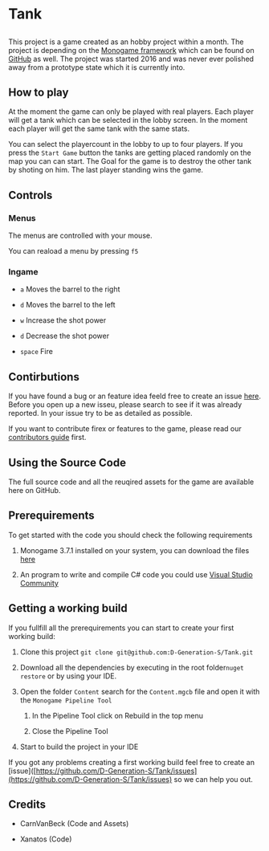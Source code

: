 # Tank

## 

This project is a game created as an hobby project within a month. The project is depending on the [Monogame framework](http://www.monogame.net/) which can be found on [GitHub](https://github.com/MonoGame/MonoGame) as well. The project was started 2016 and was never ever polished away from a prototype state which it is currently into.

## How to play

At the moment the game can only be played with real players. Each player will get a tank which can be selected in the lobby screen. In the moment each player will get the same tank with the same stats.

You can select the playercount in the lobby to up to four players. If you press the `Start Game` button the tanks are getting placed randomly on the map you can can start. The Goal for the game is to destroy the other tank by shoting on him. The last player standing wins the game.

## Controls

### Menus

The menus are controlled with your mouse.

You can reaload a menu by pressing `f5`

### Ingame

* `a` Moves the barrel to the right

* `d` Moves the barrel to the left

* `w` Increase the shot power

* `d` Decrease the shot power

* `space` Fire

## Contirbutions

If you have found a bug or an feature idea feeld free to create an issue [here](https://github.com/D-Generation-S/Tank/issues). Before you open up a new isseu, please search to see if it was already reported. In your issue try to be as detailed as possible.

If you want to contribute firex or features to the game, please read our [contributors guide](CONTRIBUTING.md) first.

## Using the Source Code

The full source code and all the reuqired assets for the game are available here on GitHub.

## Prerequirements

To get started with the code you should check the following requirements

1. Monogame 3.7.1 installed on your system, you can download the files [here](http://www.monogame.net/downloads/)

2. An program to write and compile C# code you could use [Visual Studio Community](https://visualstudio.microsoft.com/de/vs/community/)

## Getting a working build

If you fullfill all the prerequirements you can start to create your first working build:

1. Clone this project `git clone git@github.com:D-Generation-S/Tank.git`

2. Download all the dependencies by executing in the root folder`nuget restore`  or by using your IDE.

3. Open the folder `Content` search for the `Content.mgcb` file and open it with the `Monogame Pipeline Tool` 
   
   1. In the Pipeline Tool click on Rebuild in the top menu
   
   2. Close the Pipeline Tool

4. Start to build the project in your IDE

If you got any problems creating a first working build feel free to create an [issue]([https://github.com/D-Generation-S/Tank/issues](https://github.com/D-Generation-S/Tank/issues) so we can help you out.

## Credits

* CarnVanBeck (Code and Assets)

* Xanatos (Code)
